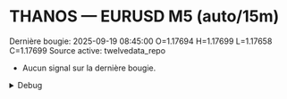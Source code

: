 # THANOS — EURUSD M5 (auto/15m)
Dernière bougie: 2025-09-19 08:45:00  O=1.17694  H=1.17699  L=1.17658  C=1.17699
Source active: twelvedata_repo

- Aucun signal sur la dernière bougie.

<details><summary>Debug</summary>

- TD_API_KEY manquant.

</details>